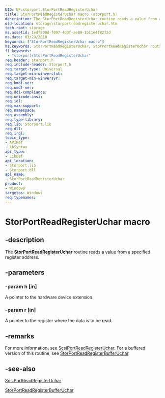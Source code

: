 ```yaml
---
UID: NF:storport.StorPortReadRegisterUchar
title: StorPortReadRegisterUchar macro (storport.h)
description: The StorPortReadRegisterUchar routine reads a value from a specified register address.
old-location: storage\storportreadregisteruchar.htm
tech.root: storage
ms.assetid: 1edf800d-f097-4d3f-ae89-1b11e4f82f2d
ms.date: 03/29/2018
keywords: ["StorPortReadRegisterUchar macro"]
ms.keywords: StorPortReadRegisterUchar, StorPortReadRegisterUchar routine [Storage Devices], storage.storportreadregisteruchar, storport/StorPortReadRegisterUchar, storprt_9f2898e2-6b5e-45ae-9162-57c58a3471f7.xml
f1_keywords:
 - "storport/StorPortReadRegisterUchar"
req.header: storport.h
req.include-header: Storport.h
req.target-type: Universal
req.target-min-winverclnt: 
req.target-min-winversvr: 
req.kmdf-ver: 
req.umdf-ver: 
req.ddi-compliance: 
req.unicode-ansi: 
req.idl: 
req.max-support: 
req.namespace: 
req.assembly: 
req.type-library: 
req.lib: Storport.lib
req.dll: 
req.irql: 
topic_type:
- APIRef
- kbSyntax
api_type:
- LibDef
api_location:
- Storport.lib
- Storport.dll
api_name:
- StorPortReadRegisterUchar
product:
- Windows
targetos: Windows
req.typenames: 
---
```


# StorPortReadRegisterUchar macro


## -description


The <b>StorPortReadRegisterUchar</b> routine reads a value from a specified register address. 


## -parameters




### -param h [in]

A pointer to the hardware device extension.

### -param r [in]

A pointer to the register where the data is to be read. 


## -remarks



For more information, see <a href="https://docs.microsoft.com/windows-hardware/drivers/ddi/srb/nf-srb-scsiportreadregisteruchar">ScsiPortReadRegisterUchar</a>. For a buffered version of this routine, see <a href="https://docs.microsoft.com/windows-hardware/drivers/ddi/storport/nf-storport-storportreadregisterbufferuchar">StorPortReadRegisterBufferUchar</a>.




## -see-also




<a href="https://docs.microsoft.com/windows-hardware/drivers/ddi/srb/nf-srb-scsiportreadregisteruchar">ScsiPortReadRegisterUchar</a>



<a href="https://docs.microsoft.com/windows-hardware/drivers/ddi/storport/nf-storport-storportreadregisterbufferuchar">StorPortReadRegisterBufferUchar</a>
 

 

